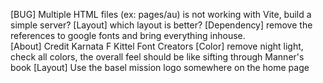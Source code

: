[BUG] Multiple HTML files (ex: pages/au) is not working with Vite, build a simple server? 
[Layout] which layout is better? 
[Dependency] remove the references to google fonts and bring everything inhouse.  
[About] Credit Karnata F Kittel Font Creators 
[Color] remove night light, check all colors, the overall feel should be like sifting through Manner's book 
[Layout] Use the basel mission logo somewhere on the home page 